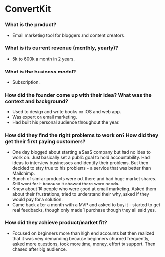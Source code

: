 # ConvertKit

### What is the product?
- Email marketing tool for bloggers and content creators.

### What is its current revenue (monthly, yearly)?
- 5k to 600k a month in 2 years.

### What is the business model?
- Subscription.

### How did the founder come up with their idea? What was the context and background?
- Used to design and write books on iOS and web app.
- Was expert on email marketing.
- Had built his personal audience throughout the year.

### How did they find the right problems to work on? How did they get their first paying customers?
- One day blogged about starting a SaaS company but had no idea to work on.
  Just basically set a public goal to hold accountability. Had ideas to
  interview businesses and identify their problems. But then decided to stay
  true to his problems - a service that was better than Mailchimp.
- Bunch of similar products were out there and had huge market shares. Still
  went for it because it showed there were needs.
- Knew about 10 people who were good at email marketing. Asked them about
  their frustrations, tried to understand their why, asked if they would pay
  for a solution.
- Came back after a month with a MVP and asked to buy it - started to get real
  feedbacks, though only made 1 purchase though they all said yes.

### How did they achieve product/market fit?
- Focused on beginners more than high end accounts but then realized that it
  was very demanding because beginners churned frequently, asked more questions,
  took more time, money, effort to support. Then chased after big audience.
